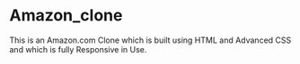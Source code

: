 # Amazon_clone
This is an Amazon.com Clone which is built  using HTML and Advanced CSS and which is fully Responsive in Use.
